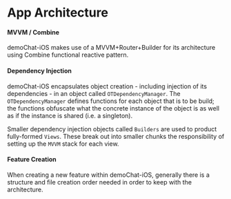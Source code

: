
#  App Architecture 

#### MVVM / Combine

demoChat-iOS makes use of a MVVM+Router+Builder for its architecture using Combine functional reactive pattern. 

#### Dependency Injection

demoChat-iOS encapsulates object creation - including injection of its dependencies - in an object called `OTDependencyManager`. The `OTDependencyManager` defines functions for each object that is to be build; the functions obfuscate what the concrete instance of the object is as well as if the instance is shared (i.e. a singleton).

Smaller dependency injection objects called `Builders` are used to product fully-formed `Views`. These break out into smaller chunks the responsibility of setting up the `MVVM` stack for each view.

#### Feature Creation

When creating a new feature within  demoChat-iOS, generally there is a structure and file creation order needed in order to keep with the architecture.


